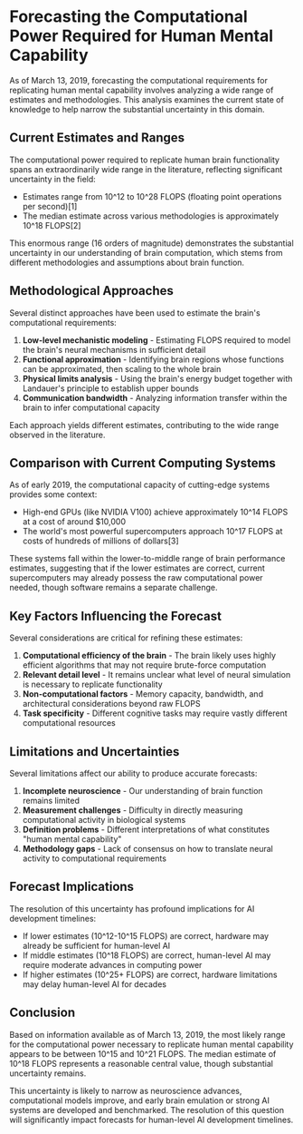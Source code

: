 # Forecasting the Computational Power Required for Human Mental Capability

As of March 13, 2019, forecasting the computational requirements for replicating human mental capability involves analyzing a wide range of estimates and methodologies. This analysis examines the current state of knowledge to help narrow the substantial uncertainty in this domain.

## Current Estimates and Ranges

The computational power required to replicate human brain functionality spans an extraordinarily wide range in the literature, reflecting significant uncertainty in the field:

- Estimates range from 10^12 to 10^28 FLOPS (floating point operations per second)[1]
- The median estimate across various methodologies is approximately 10^18 FLOPS[2]

This enormous range (16 orders of magnitude) demonstrates the substantial uncertainty in our understanding of brain computation, which stems from different methodologies and assumptions about brain function.

## Methodological Approaches

Several distinct approaches have been used to estimate the brain's computational requirements:

1. **Low-level mechanistic modeling** - Estimating FLOPS required to model the brain's neural mechanisms in sufficient detail
2. **Functional approximation** - Identifying brain regions whose functions can be approximated, then scaling to the whole brain
3. **Physical limits analysis** - Using the brain's energy budget together with Landauer's principle to establish upper bounds
4. **Communication bandwidth** - Analyzing information transfer within the brain to infer computational capacity

Each approach yields different estimates, contributing to the wide range observed in the literature.

## Comparison with Current Computing Systems

As of early 2019, the computational capacity of cutting-edge systems provides some context:

- High-end GPUs (like NVIDIA V100) achieve approximately 10^14 FLOPS at a cost of around $10,000
- The world's most powerful supercomputers approach 10^17 FLOPS at costs of hundreds of millions of dollars[3]

These systems fall within the lower-to-middle range of brain performance estimates, suggesting that if the lower estimates are correct, current supercomputers may already possess the raw computational power needed, though software remains a separate challenge.

## Key Factors Influencing the Forecast

Several considerations are critical for refining these estimates:

1. **Computational efficiency of the brain** - The brain likely uses highly efficient algorithms that may not require brute-force computation
2. **Relevant detail level** - It remains unclear what level of neural simulation is necessary to replicate functionality
3. **Non-computational factors** - Memory capacity, bandwidth, and architectural considerations beyond raw FLOPS
4. **Task specificity** - Different cognitive tasks may require vastly different computational resources

## Limitations and Uncertainties

Several limitations affect our ability to produce accurate forecasts:

1. **Incomplete neuroscience** - Our understanding of brain function remains limited
2. **Measurement challenges** - Difficulty in directly measuring computational activity in biological systems
3. **Definition problems** - Different interpretations of what constitutes "human mental capability"
4. **Methodology gaps** - Lack of consensus on how to translate neural activity to computational requirements

## Forecast Implications

The resolution of this uncertainty has profound implications for AI development timelines:

- If lower estimates (10^12-10^15 FLOPS) are correct, hardware may already be sufficient for human-level AI
- If middle estimates (10^18 FLOPS) are correct, human-level AI may require moderate advances in computing power
- If higher estimates (10^25+ FLOPS) are correct, hardware limitations may delay human-level AI for decades

## Conclusion

Based on information available as of March 13, 2019, the most likely range for the computational power necessary to replicate human mental capability appears to be between 10^15 and 10^21 FLOPS. The median estimate of 10^18 FLOPS represents a reasonable central value, though substantial uncertainty remains.

This uncertainty is likely to narrow as neuroscience advances, computational models improve, and early brain emulation or strong AI systems are developed and benchmarked. The resolution of this question will significantly impact forecasts for human-level AI development timelines.